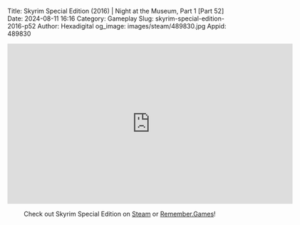 Title: Skyrim Special Edition (2016) | Night at the Museum, Part 1 [Part 52]
Date: 2024-08-11 16:16
Category: Gameplay
Slug: skyrim-special-edition-2016-p52
Author: Hexadigital
og_image: images/steam/489830.jpg
Appid: 489830

<center><iframe src="https://www.youtube.com/embed/pdyFmd-BoWA?feature=oembed" allow="accelerometer; autoplay; encrypted-media; gyroscope; picture-in-picture" width="640" height="360" frameborder="0"></iframe>

Check out Skyrim Special Edition on [Steam](https://store.steampowered.com/app/489830/?curator_clanid=34633900) or [Remember.Games](https://remember.games/game/164/the-elder-scrolls-v-skyrim-special-edition/)!</center>